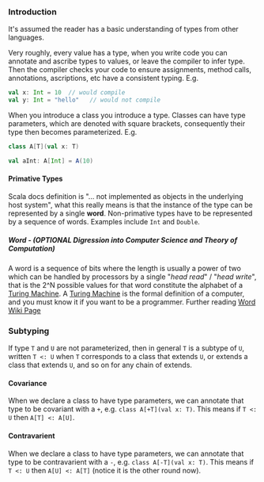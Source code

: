 
### Introduction

It's assumed the reader has a basic understanding of types from other languages.

Very roughly, every value has a type, when you write code you can annotate and ascribe types to values, or leave the compiler to infer type. Then the compiler checks your code to ensure assignments, method calls, annotations, ascriptions, etc have a consistent typing. E.g.

```scala
val x: Int = 10  // would compile
val y: Int = "hello"   // would not compile
```

When you introduce a class you introduce a type.  Classes can have type parameters, which are denoted with square brackets, consequently their type then becomes parameterized. E.g.

```scala
class A[T](val x: T)

val aInt: A[Int] = A(10)
```

#### Primative Types

Scala docs definition is "... not implemented as objects in the underlying host system", what this really means is that the instance of the type can be represented by a single **word**.  Non-primative types have to be represented by a sequence of words. Examples include `Int` and `Double`.

##### Word - (OPTIONAL Digression into Computer Science and Theory of Computation)

A word is a sequence of bits where the length is usually a power of two which can be handled by processors by a single "*head read*" / "*head write*", that is the 2^N possible values for that word constitute the alphabet of a [Turing Machine](http://en.wikipedia.org/wiki/Turing_machine). A [Turing Machine](http://en.wikipedia.org/wiki/Turing_machine) is the formal definition of a computer, and you must know it if you want to be a programmer.  Further reading [Word Wiki Page](http://en.wikipedia.org/wiki/Word_%28computer_architecture%29)

### Subtyping

If type `T` and `U` are not parameterized, then in general `T` is a subtype of `U`, written `T <: U` when `T` corresponds to a class that extends `U`, or extends a class that extends `U`, and so on for any chain of extends.

#### Covariance

When we declare a class to have type parameters, we can annotate that type to be covariant with a `+`, e.g. `class A[+T](val x: T)`. This means if `T <: U` then `A[T] <: A[U]`.

#### Contravarient

When we declare a class to have type parameters, we can annotate that type to be contravarient with a `-`, e.g. `class A[-T](val x: T)`. This means if `T <: U` then `A[U] <: A[T]` (notice it is the other round now).
